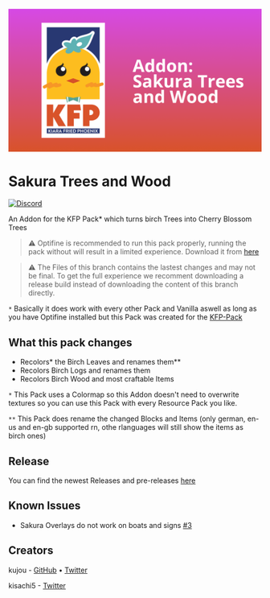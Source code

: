 ![](respack.png)
# Sakura Trees and Wood
[![Discord](https://img.shields.io/badge/Discord-join-blue?style=flat-square)](https://discord.gg/HrsGZ8B9bT)

An Addon for the KFP Pack* which turns birch Trees into Cherry Blossom Trees

> ⚠️ Optifine is recommended to run this pack properly, running the pack without will result in a limited experience. Download it from [here](https://optifine.net/download)

> ⚠️ The Files of this branch contains the lastest changes and may not be final. To get the full experience we recomment downloading a release build instead of downloading the content of this branch directly.

`*` Basically it does work with every other Pack and Vanilla aswell as long as you have Optifine installed but this Pack was created for the [KFP-Pack](https://github.com/KiaraFriedPhoenix/KFP-Pack)

## What this pack changes
* Recolors* the Birch Leaves and renames them**
* Recolors Birch Logs and renames them
* Recolors Birch Wood and most craftable Items

`*` This Pack uses a Colormap so this Addon doesn't need to overwrite textures so you can use this Pack with every Resource Pack you like.

`**` This Pack does rename the changed Blocks and Items (only german, en-us and en-gb supported rn, othe rlanguages will still show the items as birch ones)

## Release
You can find the newest Releases and pre-releases [here](https://github.com/KiaraFriedPhoenix/KFP-Sakura/releases/latest)

## Known Issues
* Sakura Overlays do not work on boats and signs [#3](https://github.com/KiaraFriedPhoenix/KFP-Pack/issues/3)

## Creators

kujou - [GitHub](https://github.com/kujxu) • [Twitter](https://twitter.com/KujouKFP)

kisachi5 - [Twitter](https://twitter.com/kisachi5)
